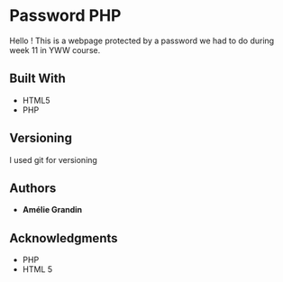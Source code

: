 # Password PHP

Hello ! 
This is a webpage protected by a password we had to do during week 11 in YWW course. 

## Built With

* HTML5
* PHP

## Versioning

I used git for versioning 

## Authors

* **Amélie Grandin** 

## Acknowledgments
* PHP
* HTML 5
